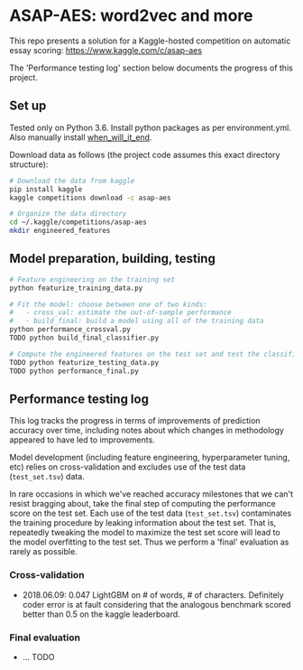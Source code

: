 # ASAP-AES: word2vec and more

This repo presents a solution for a Kaggle-hosted competition on automatic essay 
scoring: https://www.kaggle.com/c/asap-aes

The 'Performance testing log' section below documents the progress of this project.

## Set up

Tested only on Python 3.6.  Install python packages as per environment.yml. 
Also manually install [when_will_it_end](https://github.com/zkurtz/when_will_it_end).

Download data as follows (the project code assumes this exact directory structure): 

```bash
# Download the data from kaggle
pip install kaggle
kaggle competitions download -c asap-aes

# Organize the data directory
cd ~/.kaggle/competitions/asap-aes
mkdir engineered_features
```

## Model preparation, building, testing

```bash
# Feature engineering on the training set
python featurize_training_data.py

# Fit the model: choose between one of two kinds:
#   - cross_val: estimate the out-of-sample performance
#   - build_final: build a model using all of the training data
python performance_crossval.py
TODO python build_final_classifier.py

# Compute the engineered features on the test set and test the classifier
TODO python featurize_testing_data.py
TODO python performance_final.py
```

## Performance testing log

This log tracks the progress in terms of improvements of prediction accuracy
over time, including notes about which changes in methodology appeared to have
led to improvements.

Model development (including feature engineering, hyperparameter tuning, etc) relies on
cross-validation and excludes use of the test data (`test_set.tsv`) data.

In rare occasions in which we've reached accuracy milestones that we can't resist 
bragging about, take the final step of computing the performance score on the test 
set. Each use of the test data (`test_set.tsv`) contaminates the training procedure by 
leaking information about the test set. That is, repeatedly tweaking the model
to maximize the test set score will lead to the model overfitting to the test set.
Thus we perform a 'final' evaluation as rarely as possible. 

### Cross-validation

- 2018.06.09: 0.047 LightGBM on # of words, # of characters. Definitely coder error is at fault considering that the analogous benchmark scored better than 0.5 on the kaggle leaderboard.

### Final evaluation

- ... TODO
